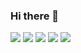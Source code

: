 ### Hi there 👋

<!-- ![](https://github-readme-stats.vercel.app/api?username=john-livingston&count_private=true&show_icons=true&theme=tokyonight) -->
<!-- [![Top Langs](https://github-readme-stats.vercel.app/api/top-langs/?username=john-livingston&theme=tokyonight&hide=html&langs_count=3)](https://github.com/anuraghazra/github-readme-stats) -->
<!-- [![Readme Card](https://github-readme-stats.vercel.app/api/pin/?username=john-livingston&repo=limbdark&theme=tokyonight)](https://github.com/john-livingston/limbdark) -->
![](https://img.shields.io/badge/OS-Linux-informational?style=flat&logo=Linux&logoColor=white&color=6B9EF3) ![](https://img.shields.io/badge/Shell-Bash-informational?style=flat&logo=GNU-Bash&logoColor=white&color=6B9EF3) ![](https://img.shields.io/badge/Code-Python-informational?style=flat&logo=Python&logoColor=white&color=6B9EF3) ![](https://img.shields.io/badge/Tools-Pandas-informational?style=flat&logo=Pandas&logoColor=white&color=6B9EF3) ![](https://img.shields.io/badge/Tools-Jupyter-informational?style=flat&logo=Jupyter&logoColor=white&color=6B9EF3) 
<!-- ![](https://img.shields.io/badge/Tools-PyMC3-informational?style=flat&logo=PyMC3&logoColor=white&color=6B9EF3)  -->

